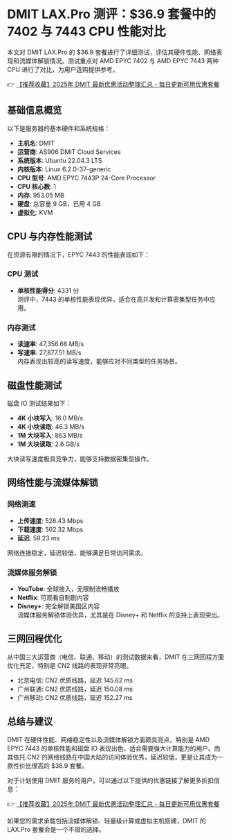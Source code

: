 # DMIT LAX.Pro 测评：$36.9 套餐中的 7402 与 7443 CPU 性能对比

本文对 DMIT LAX.Pro 的 $36.9 套餐进行了详细测试，评估其硬件性能、网络表现和流媒体解锁情况。测试重点对 AMD EPYC 7402 与 AMD EPYC 7443 两种 CPU 进行了对比，为用户选购提供参考。

👉 [【推荐收藏】2025年 DMIT 最新优惠活动整理汇总 - 每日更新可用优惠套餐](https://bit.ly/dmit_coupon)

## 基础信息概览

以下是服务器的基本硬件和系统规格：

- **主机名**: DMIT  
- **运营商**: AS906 DMIT Cloud Services  
- **系统版本**: Ubuntu 22.04.3 LTS  
- **内核版本**: Linux 6.2.0-37-generic  
- **CPU 型号**: AMD EPYC 7443P 24-Core Processor  
- **CPU 核心数**: 1  
- **内存**: 953.05 MB  
- **硬盘**: 总容量 9 GB，已用 4 GB  
- **虚拟化**: KVM  

## CPU 与内存性能测试

在资源有限的情况下，EPYC 7443 的性能表现如下：

### CPU 测试
- **单核性能得分**: 4331 分  
测评中，7443 的单核性能表现优异，适合在高并发和计算密集型任务中应用。

### 内存测试
- **读速率**: 47,356.66 MB/s  
- **写速率**: 27,877.51 MB/s  
内存表现出较高的读写速度，能够应对不同类型的任务场景。

## 磁盘性能测试

磁盘 IO 测试结果如下：
- **4K 小块写入**: 16.0 MB/s  
- **4K 小块读取**: 46.3 MB/s  
- **1M 大块写入**: 863 MB/s  
- **1M 大块读取**: 2.6 GB/s  

大块读写速度极具竞争力，能够支持数据密集型操作。

## 网络性能与流媒体解锁

### 网络测速
- **上传速度**: 526.43 Mbps  
- **下载速度**: 502.32 Mbps  
- **延迟**: 58.23 ms  

网络连接稳定，延迟较低，能够满足日常访问需求。

### 流媒体服务解锁
- **YouTube**: 全球接入，无限制流畅播放  
- **Netflix**: 可观看自制剧内容  
- **Disney+**: 完全解锁美国区内容  
流媒体服务解锁体验优异，尤其是在 Disney+ 和 Netflix 的支持上表现突出。

## 三网回程优化

从中国三大运营商（电信、联通、移动）的测试数据来看，DMIT 在三网回程方面优化充足，特别是 CN2 线路的表现非常亮眼。

- 北京电信: CN2 优质线路，延迟 145.62 ms  
- 广州联通: CN2 优质线路，延迟 150.08 ms  
- 广州移动: CN2 优质线路，延迟 152.27 ms  

## 总结与建议

DMIT 在硬件性能、网络稳定性以及流媒体解锁方面颇具亮点，特别是 AMD EPYC 7443 的单核性能和磁盘 IO 表现出色，适合需要强大计算能力的用户。而其依托 CN2 的网络线路在中国大陆的访问体验优秀，延迟较低，更是让其成为一款性价比很高的 $36.9 套餐。

对于计划使用 DMIT 服务的用户，可以通过以下提供的优惠链接了解更多折扣信息：

👉 [【推荐收藏】2025年 DMIT 最新优惠活动整理汇总 - 每日更新可用优惠套餐](https://bit.ly/dmit_coupon)

如果您的需求承载包括流媒体解锁、轻量级计算或虚拟主机搭建，DMIT 的 LAX.Pro 套餐会是一个不错的选择。